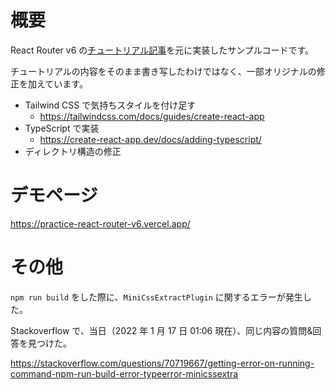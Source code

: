# 概要

React Router v6 の[チュートリアル記事](https://reactrouter.com/docs/en/v6/getting-started/tutorial)を元に実装したサンプルコードです。

チュートリアルの内容をそのまま書き写したわけではなく、一部オリジナルの修正を加えています。

- Tailwind CSS で気持ちスタイルを付け足す
  - https://tailwindcss.com/docs/guides/create-react-app
- TypeScript で実装
  - https://create-react-app.dev/docs/adding-typescript/
- ディレクトリ構造の修正

# デモページ

https://practice-react-router-v6.vercel.app/

# その他

`npm run build` をした際に、`MiniCssExtractPlugin` に関するエラーが発生した。

Stackoverflow で、当日（2022 年 1 月 17 日 01:06 現在）、同じ内容の質問&回答を見つけた。

https://stackoverflow.com/questions/70719667/getting-error-on-running-command-npm-run-build-error-typeerror-minicssextra
